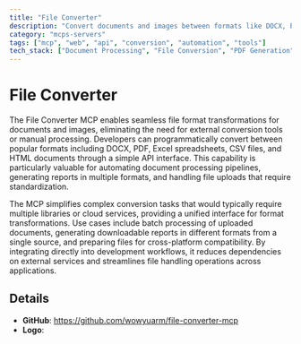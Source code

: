 ```yaml
---
title: "File Converter"
description: "Convert documents and images between formats like DOCX, PDF, Excel, CSV, and HTML directly within your workflow"
category: "mcps-servers"
tags: ["mcp", "web", "api", "conversion", "automation", "tools"]
tech_stack: ["Document Processing", "File Conversion", "PDF Generation", "Spreadsheet Processing", "Image Conversion"]
---
```


# File Converter

The File Converter MCP enables seamless file format transformations for documents and images, eliminating the need for external conversion tools or manual processing. Developers can programmatically convert between popular formats including DOCX, PDF, Excel spreadsheets, CSV files, and HTML documents through a simple API interface. This capability is particularly valuable for automating document processing pipelines, generating reports in multiple formats, and handling file uploads that require standardization.

The MCP simplifies complex conversion tasks that would typically require multiple libraries or cloud services, providing a unified interface for format transformations. Use cases include batch processing of uploaded documents, generating downloadable reports in different formats from a single source, and preparing files for cross-platform compatibility. By integrating directly into development workflows, it reduces dependencies on external services and streamlines file handling operations across applications.

## Details

- **GitHub**: https://github.com/wowyuarm/file-converter-mcp
- **Logo**: 
